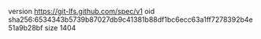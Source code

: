 version https://git-lfs.github.com/spec/v1
oid sha256:6534343b5739b87027db9c41381b88df1bc6ecc63a1ff7278392b4e51a9b28bf
size 1404
